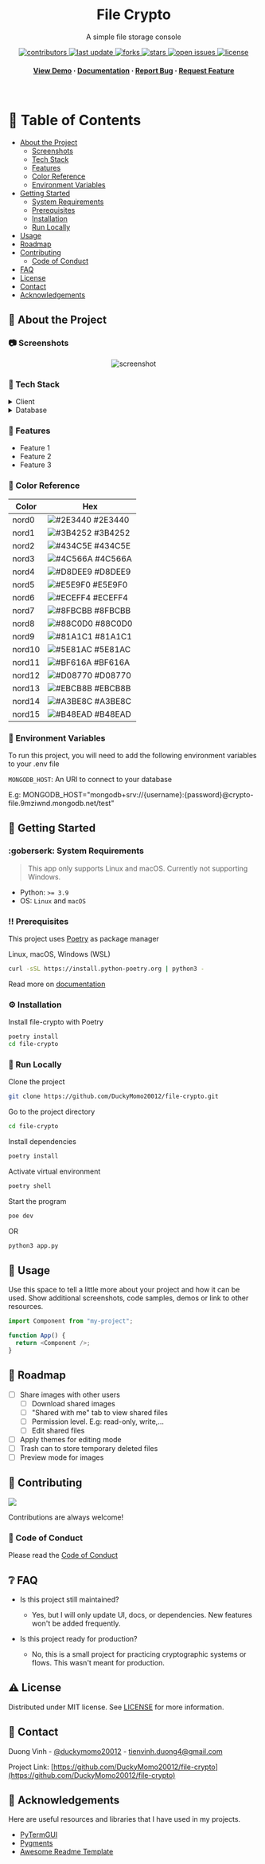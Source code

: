 <div align="center">

  <h1>File Crypto</h1>

  <p>
    A simple file storage console
  </p>

<!-- Badges -->
<p>
  <a href="https://github.com/DuckyMomo20012/file-crypto/graphs/contributors">
    <img src="https://img.shields.io/github/contributors/DuckyMomo20012/file-crypto" alt="contributors" />
  </a>
  <a href="">
    <img src="https://img.shields.io/github/last-commit/DuckyMomo20012/file-crypto" alt="last update" />
  </a>
  <a href="https://github.com/DuckyMomo20012/file-crypto/network/members">
    <img src="https://img.shields.io/github/forks/DuckyMomo20012/file-crypto" alt="forks" />
  </a>
  <a href="https://github.com/DuckyMomo20012/file-crypto/stargazers">
    <img src="https://img.shields.io/github/stars/DuckyMomo20012/file-crypto" alt="stars" />
  </a>
  <a href="https://github.com/DuckyMomo20012/file-crypto/issues/">
    <img src="https://img.shields.io/github/issues/DuckyMomo20012/file-crypto" alt="open issues" />
  </a>
  <a href="https://github.com/DuckyMomo20012/file-crypto/blob/main/LICENSE">
    <img src="https://img.shields.io/github/license/DuckyMomo20012/file-crypto.svg" alt="license" />
  </a>
</p>

<h4>
    <a href="https://github.com/DuckyMomo20012/file-crypto/">View Demo</a>
  <span> · </span>
    <a href="https://github.com/DuckyMomo20012/file-crypto">Documentation</a>
  <span> · </span>
    <a href="https://github.com/DuckyMomo20012/file-crypto/issues/">Report Bug</a>
  <span> · </span>
    <a href="https://github.com/DuckyMomo20012/file-crypto/issues/">Request Feature</a>
  </h4>
</div>

<br />

<!-- Table of Contents -->

# :notebook_with_decorative_cover: Table of Contents

- [About the Project](#star2-about-the-project)
  - [Screenshots](#camera-screenshots)
  - [Tech Stack](#space_invader-tech-stack)
  - [Features](#dart-features)
  - [Color Reference](#art-color-reference)
  - [Environment Variables](#key-environment-variables)
- [Getting Started](#toolbox-getting-started)
  - [System Requirements](#goberserk-system-requirements)
  - [Prerequisites](#bangbang-prerequisites)
  - [Installation](#gear-installation)
  - [Run Locally](#running-run-locally)
- [Usage](#eyes-usage)
- [Roadmap](#compass-roadmap)
- [Contributing](#wave-contributing)
  - [Code of Conduct](#scroll-code-of-conduct)
- [FAQ](#grey_question-faq)
- [License](#warning-license)
- [Contact](#handshake-contact)
- [Acknowledgements](#gem-acknowledgements)

<!-- About the Project -->

## :star2: About the Project

<!-- Screenshots -->

### :camera: Screenshots

<div align="center">
  <img src="assets/demo.gif" alt="screenshot"/>
</div>

<!-- TechStack -->

### :space_invader: Tech Stack

<details>
  <summary>Client</summary>
  <ul>
    <li><a href="https://www.python.org/">Python</a></li>
  </ul>
</details>

<details>
<summary>Database</summary>
  <ul>
    <li><a href="https://www.mongodb.com/">MongoDB</a></li>
  </ul>
</details>

<!-- Features -->

### :dart: Features

- Feature 1
- Feature 2
- Feature 3

<!-- Color Reference -->

### :art: Color Reference

| Color  | Hex                                                             |
| ------ | --------------------------------------------------------------- |
| nord0  | ![#2E3440](http://via.placeholder.com/10/2e3440?text=+) #2E3440 |
| nord1  | ![#3B4252](http://via.placeholder.com/10/3b4252?text=+) #3B4252 |
| nord2  | ![#434C5E](http://via.placeholder.com/10/434c5e?text=+) #434C5E |
| nord3  | ![#4C566A](http://via.placeholder.com/10/4c566a?text=+) #4C566A |
| nord4  | ![#D8DEE9](http://via.placeholder.com/10/d8dee9?text=+) #D8DEE9 |
| nord5  | ![#E5E9F0](http://via.placeholder.com/10/e5e9f0?text=+) #E5E9F0 |
| nord6  | ![#ECEFF4](http://via.placeholder.com/10/eceff4?text=+) #ECEFF4 |
| nord7  | ![#8FBCBB](http://via.placeholder.com/10/8fbcbb?text=+) #8FBCBB |
| nord8  | ![#88C0D0](http://via.placeholder.com/10/88c0d0?text=+) #88C0D0 |
| nord9  | ![#81A1C1](http://via.placeholder.com/10/81a1c1?text=+) #81A1C1 |
| nord10 | ![#5E81AC](http://via.placeholder.com/10/5e81ac?text=+) #5E81AC |
| nord11 | ![#BF616A](http://via.placeholder.com/10/bf616a?text=+) #BF616A |
| nord12 | ![#D08770](http://via.placeholder.com/10/d08770?text=+) #D08770 |
| nord13 | ![#EBCB8B](http://via.placeholder.com/10/ebcb8b?text=+) #EBCB8B |
| nord14 | ![#A3BE8C](http://via.placeholder.com/10/a3be8c?text=+) #A3BE8C |
| nord15 | ![#B48EAD](http://via.placeholder.com/10/b48ead?text=+) #B48EAD |

<!-- Env Variables -->

### :key: Environment Variables

To run this project, you will need to add the following environment variables to your .env file

`MONGODB_HOST`: An URI to connect to your database

E.g: MONGODB_HOST="mongodb+srv://{username}:{password}@crypto-file.9mziwnd.mongodb.net/test"

<!-- Getting Started -->

## :toolbox: Getting Started

### :goberserk: System Requirements

> This app only supports Linux and macOS. Currently not supporting Windows.

- Python: `>= 3.9`
- OS: `Linux` and `macOS`

<!-- Prerequisites -->

### :bangbang: Prerequisites

This project uses [Poetry](https://python-poetry.org/) as package manager

Linux, macOS, Windows (WSL)

```bash
curl -sSL https://install.python-poetry.org | python3 -
```

Read more on [documentation](https://python-poetry.org/docs/master/#installation)

<!-- Installation -->

### :gear: Installation

Install file-crypto with Poetry

```bash
poetry install
cd file-crypto
```

<!-- Run Locally -->

### :running: Run Locally

Clone the project

```bash
git clone https://github.com/DuckyMomo20012/file-crypto.git
```

Go to the project directory

```bash
cd file-crypto
```

Install dependencies

```bash
poetry install
```

Activate virtual environment

```bash
poetry shell
```

Start the program

```bash
poe dev
```

OR

```bash
python3 app.py
```

<!-- Usage -->

## :eyes: Usage

Use this space to tell a little more about your project and how it can be used. Show additional screenshots, code samples, demos or link to other resources.

```javascript
import Component from "my-project";

function App() {
  return <Component />;
}
```

<!-- Roadmap -->

## :compass: Roadmap

- [ ] Share images with other users
  - [ ] Download shared images
  - [ ] "Shared with me" tab to view shared files
  - [ ] Permission level. E.g: read-only, write,...
  - [ ] Edit shared files
- [ ] Apply themes for editing mode
- [ ] Trash can to store temporary deleted files
- [ ] Preview mode for images

<!-- Contributing -->

## :wave: Contributing

<a href="https://github.com/DuckyMomo20012/file-crypto/graphs/contributors">
  <img src="https://contrib.rocks/image?repo=DuckyMomo20012/file-crypto" />
</a>

Contributions are always welcome!

<!-- Code of Conduct -->

### :scroll: Code of Conduct

Please read the [Code of Conduct](https://github.com/DuckyMomo20012/file-crypto/blob/main/CODE_OF_CONDUCT.md)

<!-- FAQ -->

## :grey_question: FAQ

- Is this project still maintained?

  - Yes, but I will only update UI, docs, or dependencies. New features won't be
    added frequently.

- Is this project ready for production?

  - No, this is a small project for practicing cryptographic systems or flows.
    This wasn't meant for production.

<!-- License -->

## :warning: License

Distributed under MIT license. See [LICENSE](https://github.com/DuckyMomo20012/file-crypto/blob/main/LICENSE) for more information.

<!-- Contact -->

## :handshake: Contact

Duong Vinh - [@duckymomo20012](https://twitter.com/duckymomo20012) - tienvinh.duong4@gmail.com

Project Link: [https://github.com/DuckyMomo20012/file-crypto](https://github.com/DuckyMomo20012/file-crypto)

<!-- Acknowledgments -->

## :gem: Acknowledgements

Here are useful resources and libraries that I have used in my projects.

- [PyTermGUI](https://ptg.bczsalba.com/pytermgui.html)
- [Pygments](https://pygments.org/)
- [Awesome Readme Template](https://github.com/Louis3797/awesome-readme-template)
